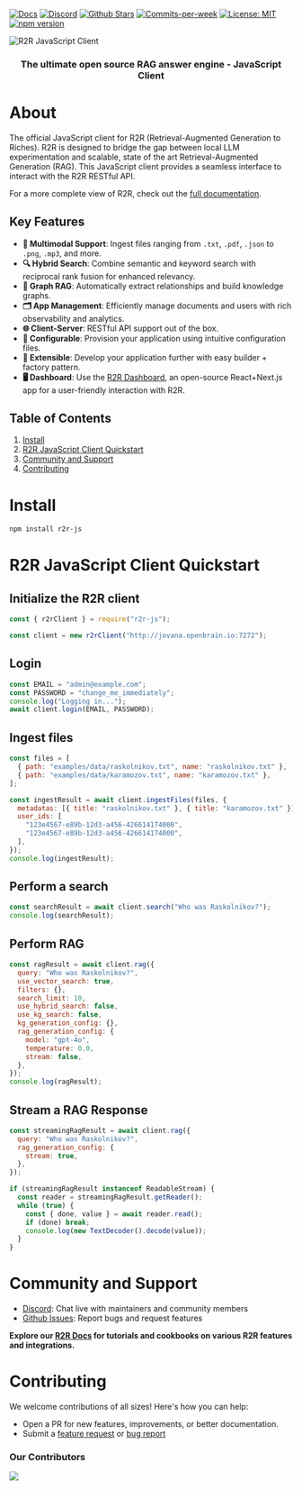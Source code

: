 <p align="left">
  <a href="https://r2r-docs.sciphi.ai"><img src="https://img.shields.io/badge/docs.sciphi.ai-3F16E4" alt="Docs"></a>
  <a href="https://discord.gg/p6KqD2kjtB"><img src="https://img.shields.io/discord/1120774652915105934?style=social&logo=discord" alt="Discord"></a>
  <a href="https://github.com/SciPhi-AI/R2R"><img src="https://img.shields.io/github/stars/SciPhi-AI/R2R" alt="Github Stars"></a>
  <a href="https://github.com/SciPhi-AI/R2R/pulse"><img src="https://img.shields.io/github/commit-activity/w/SciPhi-AI/R2R" alt="Commits-per-week"></a>
  <a href="https://opensource.org/licenses/MIT"><img src="https://img.shields.io/badge/License-MIT-purple.svg" alt="License: MIT"></a>
  <a href="https://www.npmjs.com/package/r2r-js"><img src="https://img.shields.io/npm/v/r2r-js.svg" alt="npm version"></a>
</p>

<img src="https://raw.githubusercontent.com/SciPhi-AI/R2R/main/assets/r2r.png" alt="R2R JavaScript Client">
<h3 align="center">
The ultimate open source RAG answer engine - JavaScript Client
</h3>

# About

The official JavaScript client for R2R (Retrieval-Augmented Generation to Riches). R2R is designed to bridge the gap between local LLM experimentation and scalable, state of the art Retrieval-Augmented Generation (RAG). This JavaScript client provides a seamless interface to interact with the R2R RESTful API.

For a more complete view of R2R, check out the [full documentation](https://r2r-docs.sciphi.ai/).

## Key Features

- **📁 Multimodal Support**: Ingest files ranging from `.txt`, `.pdf`, `.json` to `.png`, `.mp3`, and more.
- **🔍 Hybrid Search**: Combine semantic and keyword search with reciprocal rank fusion for enhanced relevancy.
- **🔗 Graph RAG**: Automatically extract relationships and build knowledge graphs.
- **🗂️ App Management**: Efficiently manage documents and users with rich observability and analytics.
- **🌐 Client-Server**: RESTful API support out of the box.
- **🧩 Configurable**: Provision your application using intuitive configuration files.
- **🔌 Extensible**: Develop your application further with easy builder + factory pattern.
- **🖥️ Dashboard**: Use the [R2R Dashboard](https://github.com/SciPhi-AI/R2R-Dashboard), an open-source React+Next.js app for a user-friendly interaction with R2R.

## Table of Contents

1. [Install](#install)
2. [R2R JavaScript Client Quickstart](#r2r-javascript-client-quickstart)
3. [Community and Support](#community-and-support)
4. [Contributing](#contributing)

# Install

```bash
npm install r2r-js
```

# R2R JavaScript Client Quickstart

## Initialize the R2R client

```javascript
const { r2rClient } = require("r2r-js");

const client = new r2rClient("http://jovana.openbrain.io:7272");
```

## Login

```javascript
const EMAIL = "admin@example.com";
const PASSWORD = "change_me_immediately";
console.log("Logging in...");
await client.login(EMAIL, PASSWORD);
```

## Ingest files

```javascript
const files = [
  { path: "examples/data/raskolnikov.txt", name: "raskolnikov.txt" },
  { path: "examples/data/karamozov.txt", name: "karamozov.txt" },
];

const ingestResult = await client.ingestFiles(files, {
  metadatas: [{ title: "raskolnikov.txt" }, { title: "karamozov.txt" }],
  user_ids: [
    "123e4567-e89b-12d3-a456-426614174000",
    "123e4567-e89b-12d3-a456-426614174000",
  ],
});
console.log(ingestResult);
```

## Perform a search

```javascript
const searchResult = await client.search("Who was Raskolnikov?");
console.log(searchResult);
```

## Perform RAG

```javascript
const ragResult = await client.rag({
  query: "Who was Raskolnikov?",
  use_vector_search: true,
  filters: {},
  search_limit: 10,
  use_hybrid_search: false,
  use_kg_search: false,
  kg_generation_config: {},
  rag_generation_config: {
    model: "gpt-4o",
    temperature: 0.0,
    stream: false,
  },
});
console.log(ragResult);
```

## Stream a RAG Response

```javascript
const streamingRagResult = await client.rag({
  query: "Who was Raskolnikov?",
  rag_generation_config: {
    stream: true,
  },
});

if (streamingRagResult instanceof ReadableStream) {
  const reader = streamingRagResult.getReader();
  while (true) {
    const { done, value } = await reader.read();
    if (done) break;
    console.log(new TextDecoder().decode(value));
  }
}
```

# Community and Support

- [Discord](https://discord.gg/p6KqD2kjtB): Chat live with maintainers and community members
- [Github Issues](https://github.com/SciPhi-AI/R2R-js/issues): Report bugs and request features

**Explore our [R2R Docs](https://r2r-docs.sciphi.ai/) for tutorials and cookbooks on various R2R features and integrations.**

# Contributing

We welcome contributions of all sizes! Here's how you can help:

- Open a PR for new features, improvements, or better documentation.
- Submit a [feature request](https://github.com/SciPhi-AI/R2R-js/issues/new?assignees=&labels=&projects=&template=feature_request.md&title=) or [bug report](https://github.com/SciPhi-AI/R2R-js/issues/new?assignees=&labels=&projects=&template=bug_report.md&title=)

### Our Contributors

<a href="https://github.com/SciPhi-AI/R2R/graphs/contributors">
  <img src="https://contrib.rocks/image?repo=SciPhi-AI/R2R" />
</a>
